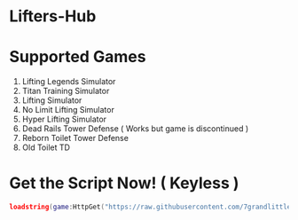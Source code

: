 # Lifters-Hub

# Supported Games

1. Lifting Legends Simulator
2. Titan Training Simulator
3. Lifting Simulator
4. No Limit Lifting Simulator
5. Hyper Lifting Simulator
6. Dead Rails Tower Defense ( Works but game is discontinued )
7. Reborn Toilet Tower Defense
8. Old Toilet TD



# Get the Script Now! ( Keyless )

```lua
loadstring(game:HttpGet("https://raw.githubusercontent.com/7grandlittlekids/Lifters-Hub/refs/heads/main/Loadstring.lua"))()
```



